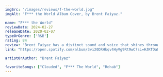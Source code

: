 ```yaml
---
imgSrc: "/images/reviews/f-the-world.jpg"
imgAlt: "F*** the World Album Cover, by Brent Faiyaz."

name: "F*** the World"
reviewDate: 2024-02-27
releaseDate: 2020-02-07
typeOrGenre: ['R&B']
rating: 84
review: "Brent Faiyaz has a distinct sound and voice that shines through this album, demonstrated by its nearly half a billion peak listens. The themes Faiyaz works into his music aren't the most fitting for a site like this one, but that is part of why he is as successful as he is. His music involves much of the darker side of love and lust, a distinction that has created somewhat of a 'meme' culture surrouding his music (due to his distinctly toxic lyricism). His skill can not be denied, however."
link: "https://open.spotify.com/album/3vi20DRHkqv4HyVg9Rt9wC?si=HJKTDaLdQY-1J_GvvwN7lA"

artistOrAuthor: "Brent Faiyaz"

favoriteSongs: ["Clouded", "F*** The World", "Rehab"]
---
```

